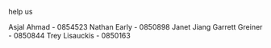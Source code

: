 help us

Asjal Ahmad - 0854523
Nathan Early - 0850898 
Janet Jiang
Garrett Greiner - 0850844
Trey Lisauckis - 0850163
